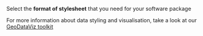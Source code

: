 Select the **format of stylesheet** that you need for your software package

For more information about data styling and visualisation, take a look at our [GeoDataViz toolkit](https://github.com/OrdnanceSurvey/GeoDataViz-Toolkit)
